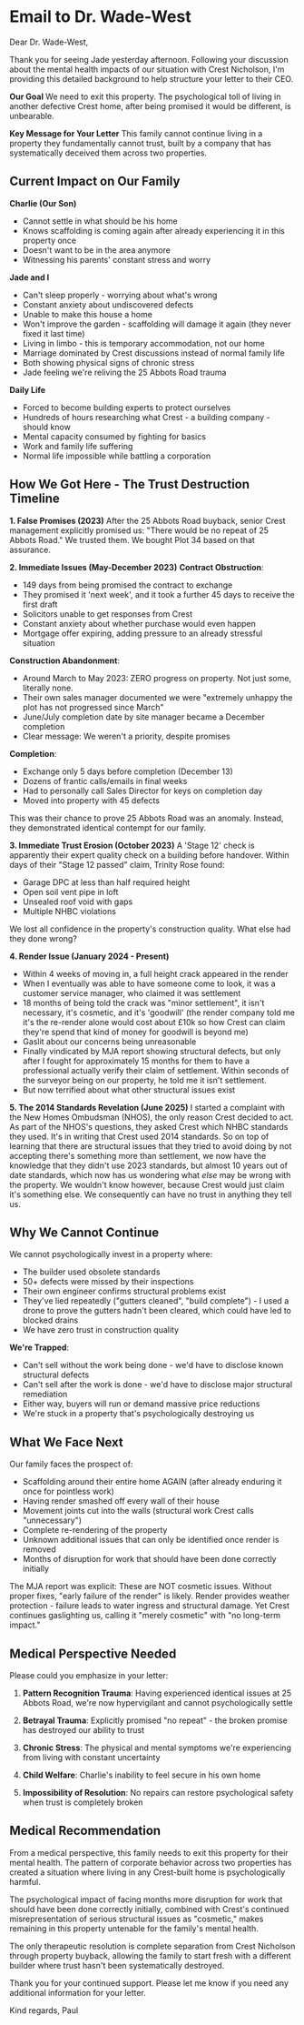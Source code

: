 # Email to Dr. Wade-West

Dear Dr. Wade-West,

Thank you for seeing Jade yesterday afternoon. Following your discussion about the mental health impacts of our situation with Crest Nicholson, I'm providing this detailed background to help structure your letter to their CEO.

**Our Goal**
We need to exit this property. The psychological toll of living in another defective Crest home, after being promised it would be different, is unbearable.

**Key Message for Your Letter**
This family cannot continue living in a property they fundamentally cannot trust, built by a company that has systematically deceived them across two properties.

## Current Impact on Our Family

**Charlie (Our Son)**
- Cannot settle in what should be his home
- Knows scaffolding is coming again after already experiencing it in this property once
- Doesn't want to be in the area anymore
- Witnessing his parents' constant stress and worry

**Jade and I**
- Can't sleep properly - worrying about what's wrong
- Constant anxiety about undiscovered defects
- Unable to make this house a home
- Won't improve the garden - scaffolding will damage it again (they never fixed it last time)
- Living in limbo - this is temporary accommodation, not our home
- Marriage dominated by Crest discussions instead of normal family life
- Both showing physical signs of chronic stress
- Jade feeling we're reliving the 25 Abbots Road trauma

**Daily Life**
- Forced to become building experts to protect ourselves
- Hundreds of hours researching what Crest - a building company - should know
- Mental capacity consumed by fighting for basics
- Work and family life suffering
- Normal life impossible while battling a corporation

## How We Got Here - The Trust Destruction Timeline

**1. False Promises (2023)**
After the 25 Abbots Road buyback, senior Crest management explicitly promised us: "There would be no repeat of 25 Abbots Road." We trusted them. We bought Plot 34 based on that assurance.

**2. Immediate Issues (May-December 2023)**
**Contract Obstruction**: 
- 149 days from being promised the contract to exchange
- They promised it 'next week', and it took a further 45 days to receive the first draft
- Solicitors unable to get responses from Crest
- Constant anxiety about whether purchase would even happen
- Mortgage offer expiring, adding pressure to an already stressful situation 

**Construction Abandonment**:
- Around March to May 2023: ZERO progress on property. Not just some, literally none.
- Their own sales manager documented we were "extremely unhappy the plot has not progressed since March"
- June/July completion date by site manager became a December completion
- Clear message: We weren't a priority, despite promises

**Completion**:
- Exchange only 5 days before completion (December 13)
- Dozens of frantic calls/emails in final weeks
- Had to personally call Sales Director for keys on completion day
- Moved into property with 45 defects

This was their chance to prove 25 Abbots Road was an anomaly. Instead, they demonstrated identical contempt for our family.

**3. Immediate Trust Erosion (October 2023)**
A 'Stage 12' check is apparently their expert quality check on a building before handover. Within days of their "Stage 12 passed" claim, Trinity Rose found:
- Garage DPC at less than half required height
- Open soil vent pipe in loft
- Unsealed roof void with gaps
- Multiple NHBC violations

We lost all confidence in the property's construction quality. What else had they done wrong?

**4. Render Issue (January 2024 - Present)**
- Within 4 weeks of moving in, a full height crack appeared in the render
- When I eventually was able to have someone come to look, it was a customer service manager, who claimed it was settlement
- 18 months of being told the crack was "minor settlement", it isn't necessary, it's cosmetic, and it's 'goodwill' (the render company told me it's the re-render alone would cost about £10k so how Crest can claim they're spend that kind of money for goodwill is beyond me)
- Gaslit about our concerns being unreasonable
- Finally vindicated by MJA report showing structural defects, but only after I fought for approximately 15 months for them to have a professional actually verify their claim of settlement.  Within seconds of the surveyor being on our property, he told me it isn't settlement.
- But now terrified about what other structural issues exist

**5. The 2014 Standards Revelation (June 2025)**
I started a complaint with the New Homes Ombudsman (NHOS),  the only reason Crest decided to act.  As part of the NHOS's questions, they asked Crest which NHBC standards they used. It's in writing that Crest used 2014 standards. So on top of learning that there are structural issues that they tried to avoid doing by not accepting there's something more than settlement, we now have the knowledge that they didn't use 2023 standards, but almost 10 years out of date standards, which now has us wondering what _else_ may be wrong with the property.  We wouldn't know however, because Crest would just claim it's something else. We consequently can have no trust in anything they tell us.

## Why We Cannot Continue

We cannot psychologically invest in a property where:
- The builder used obsolete standards
- 50+ defects were missed by their inspections
- Their own engineer confirms structural problems exist
- They've lied repeatedly ("gutters cleaned", "build complete") - I used a drone to prove the gutters hadn't been cleared, which could have led to blocked drains
- We have zero trust in construction quality

**We're Trapped**:
- Can't sell without the work being done - we'd have to disclose known structural defects
- Can't sell after the work is done - we'd have to disclose major structural remediation
- Either way, buyers will run or demand massive price reductions
- We're stuck in a property that's psychologically destroying us

## What We Face Next

Our family faces the prospect of:
- Scaffolding around their entire home AGAIN (after already enduring it once for pointless work)
- Having render smashed off every wall of their house
- Movement joints cut into the walls (structural work Crest calls "unnecessary")
- Complete re-rendering of the property
- Unknown additional issues that can only be identified once render is removed
- Months of disruption for work that should have been done correctly initially

The MJA report was explicit: These are NOT cosmetic issues. Without proper fixes, "early failure of the render" is likely. Render provides weather protection - failure leads to water ingress and structural damage. Yet Crest continues gaslighting us, calling it "merely cosmetic" with "no long-term impact."

## Medical Perspective Needed

Please could you emphasize in your letter:

1. **Pattern Recognition Trauma**: Having experienced identical issues at 25 Abbots Road, we're now hypervigilant and cannot psychologically settle

2. **Betrayal Trauma**: Explicitly promised "no repeat" - the broken promise has destroyed our ability to trust

3. **Chronic Stress**: The physical and mental symptoms we're experiencing from living with constant uncertainty

4. **Child Welfare**: Charlie's inability to feel secure in his own home

5. **Impossibility of Resolution**: No repairs can restore psychological safety when trust is completely broken

## Medical Recommendation

From a medical perspective, this family needs to exit this property for their mental health. The pattern of corporate behavior across two properties has created a situation where living in any Crest-built home is psychologically harmful.

The psychological impact of facing months more disruption for work that should have been done correctly initially, combined with Crest's continued misrepresentation of serious structural issues as "cosmetic," makes remaining in this property untenable for the family's mental health.

The only therapeutic resolution is complete separation from Crest Nicholson through property buyback, allowing the family to start fresh with a different builder where trust hasn't been systematically destroyed.


Thank you for your continued support. Please let me know if you need any additional information for your letter.

Kind regards,
Paul
